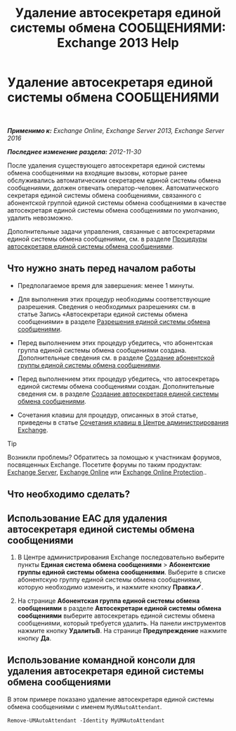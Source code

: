 ﻿---
title: 'Удаление автосекретаря единой системы обмена СООБЩЕНИЯМИ: Exchange 2013 Help'
TOCTitle: Удаление автосекретаря единой системы обмена СООБЩЕНИЯМИ
ms:assetid: 92846bbc-e6b9-45fc-8702-ef5c92eeb08f
ms:mtpsurl: https://technet.microsoft.com/ru-ru/library/Bb123780(v=EXCHG.150)
ms:contentKeyID: 50488642
ms.date: 05/22/2018
mtps_version: v=EXCHG.150
ms.translationtype: MT
---

# Удаление автосекретаря единой системы обмена СООБЩЕНИЯМИ

 

_**Применимо к:** Exchange Online, Exchange Server 2013, Exchange Server 2016_

_**Последнее изменение раздела:** 2012-11-30_

После удаления существующего автосекретаря единой системы обмена сообщениями на входящие вызовы, которые ранее обслуживались автоматическим секретарем единой системы обмена сообщениями, должен отвечать оператор-человек. Автоматического секретаря единой системы обмена сообщениями, связанного с абонентской группой единой системы обмена сообщениями в качестве автосекретаря единой системы обмена сообщениями по умолчанию, удалить невозможно.

Дополнительные задачи управления, связанные с автосекретарями единой системы обмена сообщениями, см. в разделе [Процедуры автосекретаря единой системы обмена сообщениями](um-auto-attendant-procedures-exchange-2013-help.md).

## Что нужно знать перед началом работы

  - Предполагаемое время для завершения: менее 1 минуты.

  - Для выполнения этих процедур необходимы соответствующие разрешения. Сведения о необходимых разрешениях см. в статье Запись «Автосекретари единой системы обмена сообщениями» в разделе [Разрешения единой системы обмена сообщениями](unified-messaging-permissions-exchange-2013-help.md).

  - Перед выполнением этих процедур убедитесь, что абонентская группа единой системы обмена сообщениями создана. Дополнительные сведения см. в разделе [Создание абонентской группы единой системы обмена сообщениями](create-a-um-dial-plan-exchange-2013-help.md).

  - Перед выполнением этих процедур убедитесь, что автосекретарь единой системы обмена сообщениями создан. Дополнительные сведения см. в разделе [Создание автосекретаря единой системы обмена сообщениями](create-a-um-auto-attendant-exchange-2013-help.md).

  - Сочетания клавиш для процедур, описанных в этой статье, приведены в статье [Сочетания клавиш в Центре администрирования Exchange](keyboard-shortcuts-in-the-exchange-admin-center-exchange-online-protection-help.md).

> [!TIP]  
> Возникли проблемы? Обратитесь за помощью к участникам форумов, посвященных Exchange. Посетите форумы по таким продуктам: <a href="https://go.microsoft.com/fwlink/p/?linkid=60612">Exchange Server</a>, <a href="https://go.microsoft.com/fwlink/p/?linkid=267542">Exchange Online</a> или <a href="https://go.microsoft.com/fwlink/p/?linkid=285351">Exchange Online Protection</a>..


## Что необходимо сделать?

## Использование EAC для удаления автосекретаря единой системы обмена сообщениями

1.  В Центре администрирования Exchange последовательно выберите пункты **Единая система обмена сообщениями** \> **Абонентские группы единой системы обмена сообщениями**. Выберите в списке абонентскую группу единой системы обмена сообщениями, которую необходимо изменить, и нажмите кнопку **Правка**![Значок редактирования](images/Bb124582.6f53ccb2-1f13-4c02-bea0-30690e6ea71d(EXCHG.150).gif "Значок редактирования").

2.  На странице **Абонентская группа единой системы обмена сообщениями** в разделе **Автосекретари единой системы обмена сообщениями** выберите автосекретарь единой системы обмена сообщениями, который требуется удалить. На панели инструментов нажмите кнопку **Удалить**![Значок удаления](images/Dd979797.14f639f6-61e8-4418-bbfb-0db14de9d2f5(EXCHG.150).gif "Значок удаления"). На странице **Предупреждение** нажмите кнопку **Да**.

## Использование командной консоли для удаления автосекретаря единой системы обмена сообщениями

В этом примере показано удаление автосекретаря единой системы обмена сообщениями с именем `MyUMAutoAttendant`.

    Remove-UMAutoAttendant -Identity MyUMAutoAttendant


